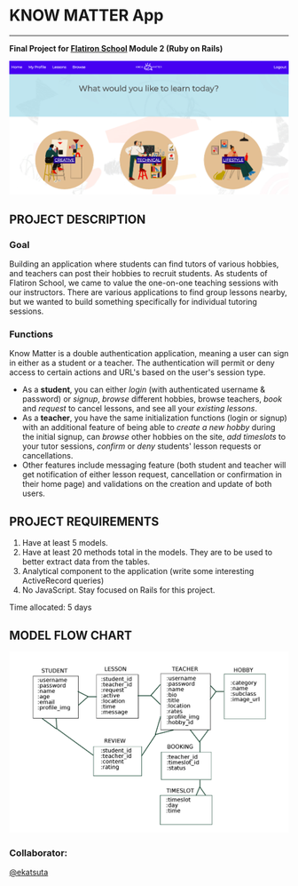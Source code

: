 # KNOW MATTER App
------
**Final Project for [Flatiron School](https://flatironschool.com/) Module 2 (Ruby on Rails)**

![Welcome Page](app/assets/images/screenshot.png "Welcome page of our app")

## PROJECT DESCRIPTION

### Goal
Building an application where students can find tutors of various hobbies, and teachers can post their hobbies to recruit students. As students of Flatiron School, we came to value the one-on-one teaching sessions with our instructors. There are various applications to find group lessons nearby, but we wanted to build something specifically for individual tutoring sessions. 

### Functions 
Know Matter is a double authentication application, meaning a user can sign in either as a student or a teacher. The authentication will permit or deny access to certain actions and URL's based on the user's session type. 
* As a **student**, you can either _login_ (with authenticated username & password) or _signup_, _browse_ different hobbies, browse teachers, _book_ and _request_ to cancel lessons, and see all your _existing lessons_. 
* As a **teacher**, you have the same initialization functions (login or signup) with an additional feature of being able to _create a new hobby_ during the initial signup, can _browse_ other hobbies on the site, _add timeslots_ to your tutor sessions, _confirm_ or _deny_ students' lesson requests or cancellations. 
* Other features include messaging feature (both student and teacher will get notification of either lesson request, cancellation or confirmation in their home page) and validations on the creation and update of both users.

## PROJECT REQUIREMENTS

1. Have at least 5 models. 
2. Have at least 20 methods total in the models. They are to be used to better extract data from the tables. 
3. Analytical component to the application (write some interesting ActiveRecord queries) 
4. No JavaScript. Stay focused on Rails for this project. 

Time allocated: 5 days 

## MODEL FLOW CHART

![Models](app/assets/images/models_chart.png "Model Relationships")


### Collaborator:
[@ekatsuta](https://github.com/ekatsuta)
